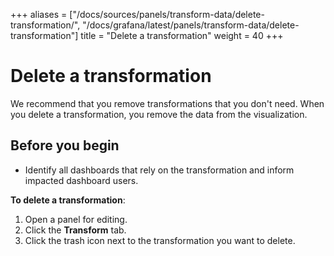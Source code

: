+++
aliases = ["/docs/sources/panels/transform-data/delete-transformation/", "/docs/grafana/latest/panels/transform-data/delete-transformation"]
title = "Delete a transformation"
weight = 40
+++

# Delete a transformation

We recommend that you remove transformations that you don't need. When you delete a transformation, you remove the data from the visualization.

## Before you begin

- Identify all dashboards that rely on the transformation and inform impacted dashboard users.

**To delete a transformation**:

1. Open a panel for editing.
1. Click the **Transform** tab.
1. Click the trash icon next to the transformation you want to delete.
